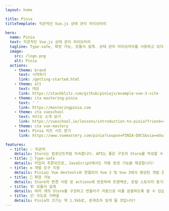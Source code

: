 ```yaml
---
layout: home

title: Pinia
titleTemplate: 직관적인 Vue.js 상태 관리 라이브러리

hero:
  name: Pinia
  text: 직관적인 Vue.js 상태 관리 라이브러리
  tagline: Type-safe, 확장 가능, 모듈식 설계. 상태 관리 라이브러리를 사용하고 있다는 사실조차 잊게 만듭니다.
  image:
    src: /logo.png
    alt: Pinia
  actions:
    - theme: brand
      text: 시작하기
      link: /getting-started.html
    - theme: alt
      text: 대모
      link: https://stackblitz.com/github/piniajs/example-vue-3-vite
    - theme: cta mastering-pinia
      text: ' '
      link: https://masteringpinia.com
    - theme: cta vueschool
      text: 비디오 소개 보기
      link: https://vueschool.io/lessons/introduction-to-pinia?friend=vuerouter&utm_source=pinia&utm_medium=link&utm_campaign=homepage
    - theme: cta vue-mastery
      text: Pinia 치트 시트 받기
      link: https://www.vuemastery.com/pinia?coupon=PINIA-DOCS&via=eduardo

features:
  - title: 💡 직관적
    details: Store는 컴포넌트처럼 익숙합니다. API는 좋은 구조의 Store를 작성할 수 있도록 설계되었습니다.
  - title: 🔑 Type-safe
    details: 타입이 추론되므로, JavaScript에서도 자동 완성 기능을 제공합니다!
  - title: ⚙️ 개발 도구 지원
    details: Pinia는 Vue devtools와 연결되어 Vue 2 및 Vue 3에서 향상된 개발 경험을 제공합니다.
  - title: 🔌 확장 가능
    details: Store의 변경 사항 및 actions에 반응하여 트랜잭션, 로컬 스토리지 동기화 등으로 Pinia를 확장할 수 있습니다.
  - title: 🏗 모듈식 설계
    details: 여러 개의 Store를 구성하고 번들러가 자동으로 이를 분할하도록 할 수 있습니다.
  - title: 📦 극도로 가벼움
    details: Pinia의 크기는 약 1.5kb로, 존재조차 잊게 될 것입니다!
---
```


<script setup>
import HomeSponsors from '../.vitepress/theme/components/HomeSponsors.vue'
import '../.vitepress/theme/styles/home-links.css'
</script>

<HomeSponsors />
